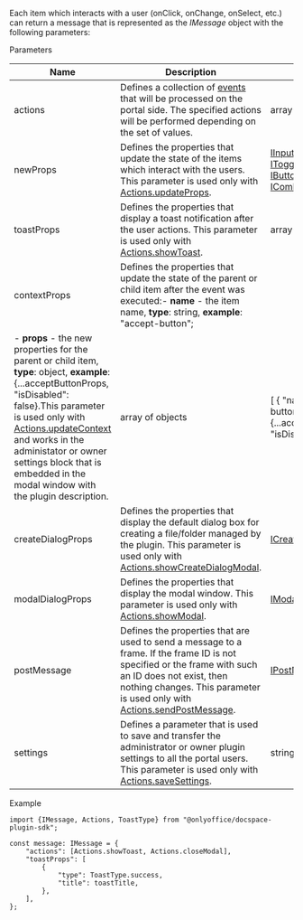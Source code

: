 Each item which interacts with a user (onClick, onChange, onSelect, etc.) can return a message that is represented as the *IMessage* object with the following parameters:

Parameters

| Name              | Description                                                                                                                                                                                                                                                                                                                                                                                                                                                                                                                                                          | Type                                                                                                                                                                                                                                                                                                                                                                                                                                                     | Example                                                                                |
| ----------------- | -------------------------------------------------------------------------------------------------------------------------------------------------------------------------------------------------------------------------------------------------------------------------------------------------------------------------------------------------------------------------------------------------------------------------------------------------------------------------------------------------------------------------------------------------------------------- | -------------------------------------------------------------------------------------------------------------------------------------------------------------------------------------------------------------------------------------------------------------------------------------------------------------------------------------------------------------------------------------------------------------------------------------------------------- | -------------------------------------------------------------------------------------- |
| actions           | Defines a collection of [events](/docspace/pluginssdk/codingplugin/events) that will be processed on the portal side. The specified actions will be performed depending on the set of values.                                                                                                                                                                                                                                                                                                                                                                        | array of [Actions](https://github.com/ONLYOFFICE/docspace-plugin-sdk/blob/master/src/enums/Actions.ts)                                                                                                                                                                                                                                                                                                                                                   | \[Actions.showToast, Actions.closeModal]                                               |
| newProps          | Defines the properties that update the state of the items which interact with the users. This parameter is used only with [Actions.updateProps](/docspace/pluginssdk/codingplugin/events#updateProps).                                                                                                                                                                                                                                                                                                                                                               | [IInput](/docspace/pluginssdk/codingplugin/plugincomponents/input), [ICheckbox](/docspace/pluginssdk/codingplugin/plugincomponents/checkbox), [IToggleButton](/docspace/pluginssdk/codingplugin/plugincomponents/togglebutton), [IButton](/docspace/pluginssdk/codingplugin/plugincomponents/button), [ITextArea](/docspace/pluginssdk/codingplugin/plugincomponents/textarea), [IComboBox](/docspace/pluginssdk/codingplugin/plugincomponents/combobox) | {IInput}                                                                               |
| toastProps        | Defines the properties that display a toast notification after the user actions. This parameter is used only with [Actions.showToast](/docspace/pluginssdk/codingplugin/events#showToast).                                                                                                                                                                                                                                                                                                                                                                           | array of [IToast](/docspace/pluginssdk/codingplugin/plugincomponents/toast)                                                                                                                                                                                                                                                                                                                                                                              | \[IToast]                                                                              |
| contextProps      | Defines the properties that update the state of the parent or child item after the event was executed:- **name** - the item name, **type**: string, **example**: "accept-button";
- **props** - the new properties for the parent or child item, **type**: object, **example**: {...acceptButtonProps, "isDisabled": false}.This parameter is used only with [Actions.updateContext](/docspace/pluginssdk/codingplugin/events#updateContext) and works in the administator or owner settings block that is embedded in the modal window with the plugin description. | array of objects                                                                                                                                                                                                                                                                                                                                                                                                                                         | \[ { "name": "accept-button", "props": {...acceptButtonProps, "isDisabled": false} } ] |
| createDialogProps | Defines the properties that display the default dialog box for creating a file/folder managed by the plugin. This parameter is used only with [Actions.showCreateDialogModal](/docspace/pluginssdk/codingplugin/events#showCreateDialogModal).                                                                                                                                                                                                                                                                                                                       | [ICreateDialog](/docspace/pluginssdk/codingplugin/plugincomponents/createdialog)                                                                                                                                                                                                                                                                                                                                                                         | {ICreateDialog}                                                                        |
| modalDialogProps  | Defines the properties that display the modal window. This parameter is used only with [Actions.showModal](/docspace/pluginssdk/codingplugin/events#showModal).                                                                                                                                                                                                                                                                                                                                                                                                      | [IModalDialog](/docspace/pluginssdk/codingplugin/plugincomponents/modaldialog)                                                                                                                                                                                                                                                                                                                                                                           | {IModalDialog}                                                                         |
| postMessage       | Defines the properties that are used to send a message to a frame. If the frame ID is not specified or the frame with such an ID does not exist, then nothing changes. This parameter is used only with [Actions.sendPostMessage](/docspace/pluginssdk/codingplugin/events#sendPostMessage).                                                                                                                                                                                                                                                                         | [IPostMessage](https://github.com/ONLYOFFICE/docspace-plugin-sdk/blob/master/src/interfaces/utils/index.ts)                                                                                                                                                                                                                                                                                                                                              | {IPostMessage}                                                                         |
| settings          | Defines a parameter that is used to save and transfer the administrator or owner plugin settings to all the portal users. This parameter is used only with [Actions.saveSettings](/docspace/pluginssdk/codingplugin/events#saveSettings).                                                                                                                                                                                                                                                                                                                            | string                                                                                                                                                                                                                                                                                                                                                                                                                                                   | "{settings}"                                                                           |

Example

```
import {IMessage, Actions, ToastType} from "@onlyoffice/docspace-plugin-sdk";

const message: IMessage = {
    "actions": [Actions.showToast, Actions.closeModal],
    "toastProps": [
        {
            "type": ToastType.success,
            "title": toastTitle,
        },
    ],
};
```
